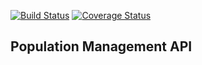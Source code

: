 [![Build Status](https://travis-ci.org/CeciliaCaroline/population-manager.svg?branch=master)](https://travis-ci.org/CeciliaCaroline/population-manager)
[![Coverage Status](https://coveralls.io/repos/github/CeciliaCaroline/population-manager/badge.svg?branch=master)](https://coveralls.io/github/CeciliaCaroline/population-manager?branch=master)

## Population Management API